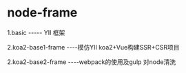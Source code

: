 # node-frame


1.basic ----- YII 框架

2.koa2-base1-frame ----模仿YII  koa2+Vue构建SSR+CSR项目

2.koa2-base2-frame ----webpack的使用及gulp 对node清洗